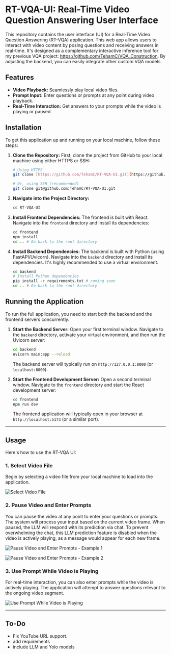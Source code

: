 # RT-VQA-UI: Real-Time Video Question Answering User Interface

This repository contains the user interface (UI) for a Real-Time Video Question Answering (RT-VQA) application. This web app allows users to interact with video content by posing questions and receiving answers in real-time. It's designed as a complementary interactive inference tool for my previous VQA project: https://github.com/TehamC/VQA_Construction. By adjusting the backend, you can easily integrate other custom VQA models.

## Features

* **Video Playback:** Seamlessly play local video files.
* **Prompt Input:** Enter questions or prompts at any point during video playback.
* **Real-Time Interaction:** Get answers to your prompts while the video is playing or paused.

## Installation

To get this application up and running on your local machine, follow these steps:

1.  **Clone the Repository:**
    First, clone the project from GitHub to your local machine using either HTTPS or SSH:

    ```bash
    # Using HTTPS
    git clone [https://github.com/TehamC/RT-VQA-UI.git](https://github.com/TehamC/RT-VQA-UI.git)

    # Or, using SSH (recommended)
    git clone git@github.com:TehamC/RT-VQA-UI.git
    ```

2.  **Navigate into the Project Directory:**

    ```bash
    cd RT-VQA-UI
    ```

3.  **Install Frontend Dependencies:**
    The frontend is built with React. Navigate into the `frontend` directory and install its dependencies:

    ```bash
    cd frontend
    npm install
    cd .. # Go back to the root directory
    ```

4.  **Install Backend Dependencies:**
    The backend is built with Python (using FastAPI/Uvicorn). Navigate into the `backend` directory and install its dependencies. It's highly recommended to use a virtual environment.

    ```bash
    cd backend
    # Install Python dependencies
    pip install -r requirements.txt # coming soon
    cd .. # Go back to the root directory
    ```

## Running the Application

To run the full application, you need to start both the backend and the frontend servers concurrently.

1.  **Start the Backend Server:**
    Open your first terminal window. Navigate to the `backend` directory, activate your virtual environment, and then run the Uvicorn server:

    ```bash
    cd backend
    uvicorn main:app --reload
    ```
    The backend server will typically run on `http://127.0.0.1:8000` (or `localhost:8000`).

2.  **Start the Frontend Development Server:**
    Open a second terminal window. Navigate to the `frontend` directory and start the React development server:

    ```bash
    cd frontend
    npm run dev
    ```
    The frontend application will typically open in your browser at `http://localhost:5173` (or a similar port).

---

## Usage

Here's how to use the RT-VQA UI:

### 1. Select Video File

Begin by selecting a video file from your local machine to load into the application.

![Select Video File](ui_gif/ui1.gif)

### 2. Pause Video and Enter Prompts

You can pause the video at any point to enter your questions or prompts. The system will process your input based on the current video frame. When paused, the LLM will respond with its prediction via chat. To prevent overwhelming the chat, this LLM prediction feature is disabled when the video is actively playing, as a message would appear for each new frame.

![Pause Video and Enter Prompts - Example 1](ui_gif/ui2.gif)

![Pause Video and Enter Prompts - Example 2](ui_gif/ui3.gif)

### 3. Use Prompt While Video is Playing

For real-time interaction, you can also enter prompts while the video is actively playing. The application will attempt to answer questions relevant to the ongoing video segment.

![Use Prompt While Video is Playing](ui_gif/ui4.gif)

---

## To-Do

* Fix YouTube URL support.
* add requirements
* include LLM and Yolo models 
